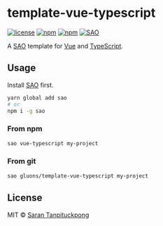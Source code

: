# template-vue-typescript
[![license](https://img.shields.io/github/license/gluons/template-vue-typescript.svg?style=flat-square)](./LICENSE)
[![npm](https://img.shields.io/npm/v/template-vue-typescript.svg?style=flat-square)](https://www.npmjs.com/package/template-vue-typescript)
[![npm](https://img.shields.io/npm/dt/template-vue-typescript.svg?style=flat-square)](https://www.npmjs.com/package/template-vue-typescript)
[![SAO](https://img.shields.io/badge/%E2%9A%94%EF%B8%8F%20SAO-vue--typescript-ff69b4.svg?style=flat-square)](https://sao.js.org/)

A [SAO](https://sao.js.org/) template for [Vue](https://vuejs.org/) and [TypeScript](https://www.typescriptlang.org/). 

## Usage

Install [SAO](https://github.com/egoist/sao) first.

```bash
yarn global add sao
# or
npm i -g sao
```

### From npm

```bash
sao vue-typescript my-project
```

### From git

```bash
sao gluons/template-vue-typescript my-project
```

## License

MIT &copy; [Saran Tanpituckpong](https://github.com/gluons)
